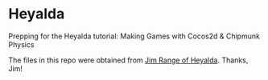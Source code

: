 Heyalda
===
Prepping for the Heyalda tutorial: Making Games with Cocos2d & Chipmunk Physics

The files in this repo were obtained from [Jim Range of Heyalda](http://heyalda.com/presentation-making-games-with-cocos2d-chipmunk-physics/).
Thanks, Jim!
 
